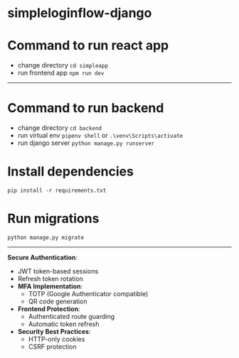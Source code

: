 ﻿# simpleloginflow-django
# Command to run react app
- change directory
`cd simpleapp`
- run frontend app
 `npm run dev`
---

 # Command to run backend 
 - change directory
 `cd backend`
- run virtual env
 `pipenv shell` or `.\venv\Scripts\activate `
- run django server
 `python manage.py runserver`
# Install dependencies
`pip install -r requirements.txt`
# Run migrations
`python manage.py migrate`

 ---
 
 **Secure Authentication**:
  - JWT token-based sessions
  - Refresh token rotation
- **MFA Implementation**:
  - TOTP (Google Authenticator compatible)
  - QR code generation
- **Frontend Protection**:
  - Authenticated route guarding
  - Automatic token refresh
- **Security Best Practices**:
  - HTTP-only cookies 
  - CSRF protection
